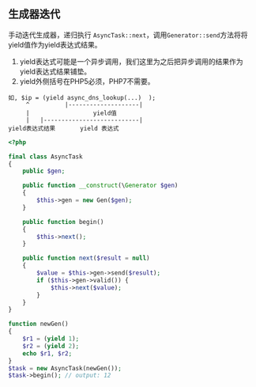 ## 生成器迭代

手动迭代生成器，递归执行 `AsyncTask::next`，调用`Generator::send`方法将将yield值作为yield表达式结果。

1. yield表达式可能是一个异步调用，我们这里为之后把异步调用的结果作为yield表达式结果铺垫。
2. yield外侧括号在PHP5必须，PHP7不需要。

```
如, $ip = (yield async_dns_lookup(...)  );
     ^          |--------------------|
     |                  yield值
     |   |---------------------------|
yield表达式结果       yield 表达式
```


```php
<?php

final class AsyncTask
{
    public $gen;

    public function __construct(\Generator $gen)
    {
        $this->gen = new Gen($gen);
    }

    public function begin()
    {
        $this->next();
    }

    public function next($result = null)
    {
        $value = $this->gen->send($result);
        if ($this->gen->valid()) {
            $this->next($value);
        }
    }
}

function newGen()
{
    $r1 = (yield 1);
    $r2 = (yield 2);
    echo $r1, $r2;
}
$task = new AsyncTask(newGen());
$task->begin(); // output: 12

```
